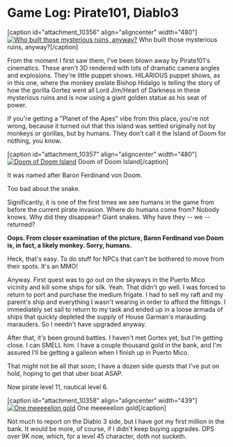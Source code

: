 # Game Log: Pirate101, Diablo3

[caption id="attachment\_10356" align="aligncenter" width="480"][![](http://westkarana.com/wp-content/uploads/2012/10/Pirate-2012-10-19-22-31-46-93-480x384.jpg "Who built those mysterious ruins, anyway?")](http://westkarana.com/wp-content/uploads/2012/10/Pirate-2012-10-19-22-31-46-93.jpg) Who built those mysterious ruins, anyway?[/caption]

From the moment I first saw them, I've been blown away by Pirate101's cinematics. These aren't 3D rendered with lots of dramatic camera angles and explosions. They're little puppet shows. HILARIOUS puppet shows, as in this one, where the monkey prelate Bishop Hidalgo is telling the story of how the gorilla Gortez went all Lord Jim/Heart of Darkness in these mysterious ruins and is now using a giant golden statue as his seat of power.

If you're getting a "Planet of the Apes" vibe from this place, you're not wrong, because it turned out that this island was settled originally not by monkeys or gorillas, but by humans. They don't call it the Island of Doom for nothing, you know.

[caption id="attachment\_10357" align="aligncenter" width="480"][![](http://westkarana.com/wp-content/uploads/2012/10/Pirate-2012-10-19-22-32-32-22-480x384.jpg "Doom of Doom Island")](http://westkarana.com/wp-content/uploads/2012/10/Pirate-2012-10-19-22-32-32-22.jpg) Doom of Doom Island[/caption]

It was named after Baron Ferdinand von Doom.

Too bad about the snake.

Significantly, it is one of the first times we see humans in the game from before the current pirate invasion. Where do humans come from? Nobody knows. Why did they disappear? Giant snakes. Why have they -- we -- returned?

**Oops. From closer examination of the picture, Baron Ferdinand von Doom is, in fact, a likely monkey. Sorry, humans.**

Heck, that's easy. To do stuff for NPCs that can't be bothered to move from their spots. It's an MMO!

Anyway. First quest was to go out on the skyways in the Puerto Mico vicinity and kill some ships for silk. Yeah. That didn't go well. I was forced to return to port and purchase the medium frigate. I had to sell my raft and my parent's ship and everything I wasn't wearing in order to afford the fittings. I immediately set sail to return to my task and ended up in a loose armada of ships that quickly depleted the supply of House Garman's marauding marauders. So I needn't have upgraded anyway.

After that, it's been ground battles. I haven't met Gortex yet, but I'm getting close. I can SMELL him. I have a couple thousand gold in the bank, and I'm assured I'll be getting a galleon when I finish up in Puerto Mico.

That might not be all that soon; I have a dozen side quests that I've put on hold, hoping to get that uber boat ASAP.

Now pirate level 11, nautical level 6.

[caption id="attachment\_10358" align="aligncenter" width="439"][![](http://westkarana.com/wp-content/uploads/2012/10/Diablo-III-2012-10-20-07-47-56-41.jpg "One meeeeelion gold")](http://westkarana.com/wp-content/uploads/2012/10/Diablo-III-2012-10-20-07-47-56-41.jpg) One meeeeelion gold[/caption]

Not much to report on the Diablo 3 side, but I have got my first million in the bank. It would be more, of course, if I didn't keep buying upgrades. DPS over 9K now, which, for a level 45 character, doth not sucketh.

